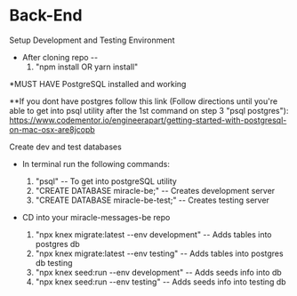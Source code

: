 # Back-End
 Setup Development and Testing Environment
- After cloning repo --
    1. "npm install OR yarn install"

 *MUST HAVE PostgreSQL installed and working
 
 **If you dont have postgres follow this link
 (Follow directions until you're able to get into psql utility after the 1st command on step 3 "psql postgres"):
 https://www.codementor.io/engineerapart/getting-started-with-postgresql-on-mac-osx-are8jcopb


Create dev and test databases
-  In terminal run the following commands:
    1. "psql" -- To get into postgreSQL utility
    2. "CREATE DATABASE miracle-be;" -- Creates development server
    3. "CREATE DATABASE miracle-be-test;" -- Creates testing server

- CD into your miracle-messages-be repo
    1. "npx knex migrate:latest --env development" -- Adds tables into postgres db
    2. "npx knex migrate:latest --env testing" -- Adds tables into postgres db testing
    3. "npx knex seed:run --env development" -- Adds seeds info into db
    4. "npx knex seed:run --env testing" -- Adds seeds info into testing db